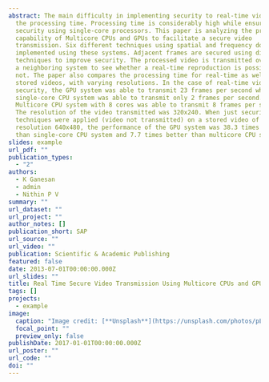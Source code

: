```yaml
---
abstract: The main difficulty in implementing security to real-time videos is
  the processing time. Processing time is considerably high while ensuring
  security using single-core processors. This paper is analyzing the processing
  capability of Multicore CPUs and GPUs to facilitate a secure video
  transmission. Six different techniques using spatial and frequency domains are
  implemented using these systems. Adjacent frames are secured using different
  techniques to improve security. The processed video is transmitted over LAN to
  a neighboring system to see whether a real-time reproduction is possible or
  not. The paper also compares the processing time for real-time as well as
  stored videos, with varying resolutions. In the case of real-time video
  security, the GPU system was able to transmit 23 frames per second while the
  single-core CPU system was able to transmit only 2 frames per second.
  Multicore CPU system with 8 cores was able to transmit 8 frames per second.
  The resolution of the video transmitted was 320x240. When just security
  techniques were applied (video not transmitted) on a stored video of
  resolution 640x480, the performance of the GPU system was 38.3 times better
  than single-core CPU system and 7.7 times better than multicore CPU system.
slides: example
url_pdf: ""
publication_types:
  - "2"
authors:
  - K Ganesan
  - admin
  - Nithin P V
summary: ""
url_dataset: ""
url_project: ""
author_notes: []
publication_short: SAP
url_source: ""
url_video: ""
publication: Scientific & Academic Publishing
featured: false
date: 2013-07-01T00:00:00.000Z
url_slides: ""
title: Real Time Secure Video Transmission Using Multicore CPUs and GPUs
tags: []
projects:
  - example
image:
  caption: "Image credit: [**Unsplash**](https://unsplash.com/photos/pLCdAaMFLTE)"
  focal_point: ""
  preview_only: false
publishDate: 2017-01-01T00:00:00.000Z
url_poster: ""
url_code: ""
doi: ""
---
```

